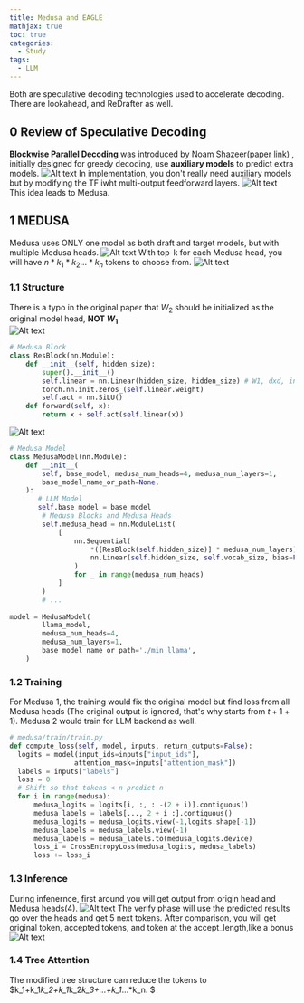 ```yaml
---
title: Medusa and EAGLE
mathjax: true
toc: true
categories:
  - Study
tags:
  - LLM
---
```


Both are speculative decoding technologies used to accelerate decoding.
There are lookahead, and ReDrafter as well.

## 0 Review of Speculative Decoding
**Blockwise Parallel Decoding** was introduced by Noam Shazeer([paper link](https://proceedings.neurips.cc/paper/2018/file/c4127b9194fe8562c64dc0f5bf2c93bc-Paper.pdf)) , initially designed for greedy decoding, use **auxiliary models** to predict extra models.
![Alt text](/code23/assets/images/2024/24-10-08-Medusa-Eagle_files/bpd.png)
In implementation, you don't really need auxiliary models but by modifying the TF iwht multi-output feedforward layers.
![Alt text](/code23/assets/images/2024/24-10-08-Medusa-Eagle_files/bpdimp.png)
This idea leads to Medusa. 
## 1 MEDUSA
Medusa uses ONLY one model as both draft and target models, but with multiple Medusa heads.
![Alt text](/code23/assets/images/2024/24-10-08-Medusa-Eagle_files/medusa.png)
With top-k for each Medusa head, you will have $n*k_1*k_2...*k_n$ tokens to choose from. 
![Alt text](/code23/assets/images/2024/24-10-08-Medusa-Eagle_files/tree.png)

### 1.1 Structure
There is a typo in the original paper that $W_2$ should be initialized as the original model head, **NOT $W_1$**  
![Alt text](/code23/assets/images/2024/24-10-08-Medusa-Eagle_files/typo.png)

```python
# Medusa Block
class ResBlock(nn.Module):
    def __init__(self, hidden_size):
        super().__init__()
        self.linear = nn.Linear(hidden_size, hidden_size) # W1, dxd, init to zeros
        torch.nn.init.zeros_(self.linear.weight)
        self.act = nn.SiLU()
    def forward(self, x):
        return x + self.act(self.linear(x))
```
![Alt text](/code23/assets/images/2024/24-10-08-Medusa-Eagle_files/heads.png)
```python
# Medusa Model
class MedusaModel(nn.Module):
    def __init__(
        self, base_model, medusa_num_heads=4, medusa_num_layers=1,
        base_model_name_or_path=None,
    ):
       # LLM Model
       self.base_model = base_model
        # Medusa Blocks and Medusa Heads
        self.medusa_head = nn.ModuleList(
            [
                nn.Sequential(
                    *([ResBlock(self.hidden_size)] * medusa_num_layers),
                    nn.Linear(self.hidden_size, self.vocab_size, bias=False), # W2 dxv
                )
                for _ in range(medusa_num_heads)
            ]
        )
        # ...
    
model = MedusaModel(
        llama_model,
        medusa_num_heads=4,
        medusa_num_layers=1,
        base_model_name_or_path='./min_llama',
    )
```
### 1.2 Training

For Medusa 1, the training would fix the original model but find loss from all Medusa heads (The original output is ignored, that's why starts from $t+1+1$). Medusa 2 would train for LLM backend as well.
```python
# medusa/train/train.py
def compute_loss(self, model, inputs, return_outputs=False):
  logits = model(input_ids=inputs["input_ids"], 
                attention_mask=inputs["attention_mask"])
  labels = inputs["labels"]
  loss = 0
  # Shift so that tokens < n predict n
  for i in range(medusa):
      medusa_logits = logits[i, :, : -(2 + i)].contiguous()
      medusa_labels = labels[..., 2 + i :].contiguous()
      medusa_logits = medusa_logits.view(-1,logits.shape[-1])
      medusa_labels = medusa_labels.view(-1)
      medusa_labels = medusa_labels.to(medusa_logits.device)
      loss_i = CrossEntropyLoss(medusa_logits, medusa_labels)
      loss += loss_i
```
### 1.3 Inference
During infenernce, first around you will get output from origin head and Medusa heads(4).
![Alt text](/code23/assets/images/2024/24-10-08-Medusa-Eagle_files/infer.png)
The verify phase will use the predicted results go over the heads and get 5 next tokens.
After comparison, you will get original token, accepted tokens, and token at the accept_length,like a bonus 
![Alt text](/code23/assets/images/2024/24-10-08-Medusa-Eagle_files/verify.png)

### 1.4 Tree Attention
The modified tree structure can reduce the tokens to $k_1+k_1*k_2+k_1*k_2*k_3+...+k_1*...*k_n. $


